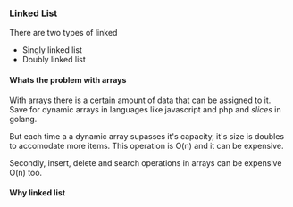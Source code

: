 ### Linked List

There are two types of linked 
- Singly linked list
- Doubly linked list


#### Whats the problem with arrays
With arrays there is a certain amount of data that can be assigned to it.
Save for dynamic arrays in languages like javascript and php and *slices* in golang.

But each time a a dynamic array supasses it's capacity, it's size is doubles to accomodate more items.
This operation is O(n) and it can be expensive.

Secondly, insert, delete and search operations in arrays can be expensive O(n) too.

#### Why linked list